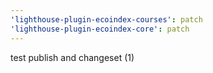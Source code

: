 ```yaml
---
'lighthouse-plugin-ecoindex-courses': patch
'lighthouse-plugin-ecoindex-core': patch
---
```


test publish and changeset (1)
